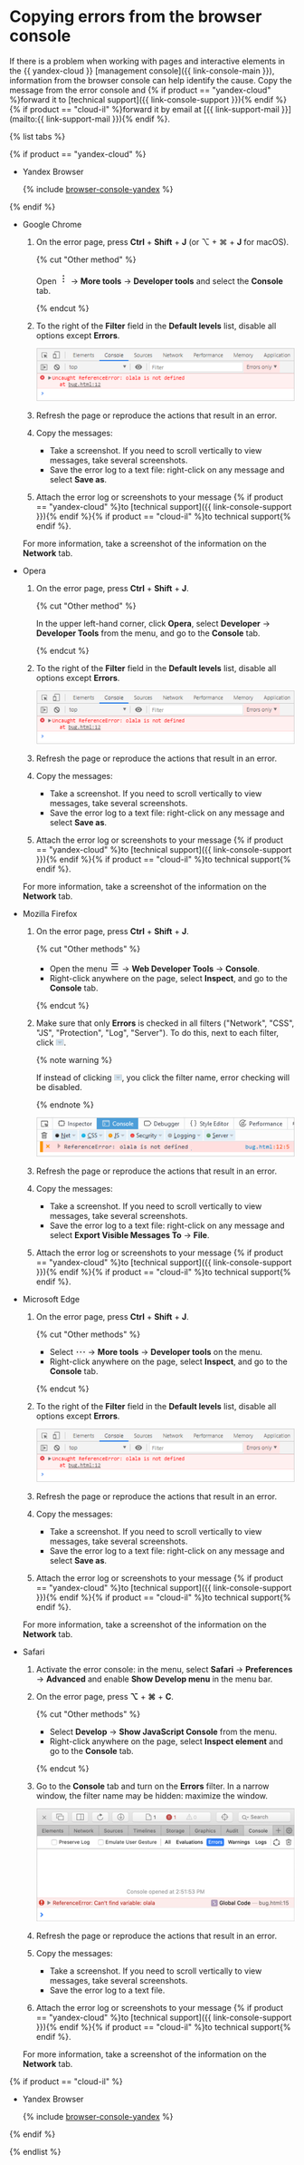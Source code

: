 # Copying errors from the browser console

If there is a problem when working with pages and interactive elements in the {{ yandex-cloud }} [management console]({{ link-console-main }}), information from the browser console can help identify the cause. Copy the message from the error console and {% if product == "yandex-cloud" %}forward it to [technical support]({{ link-console-support }}){% endif %}{% if product == "cloud-il" %}forward it by email at [{{ link-support-mail }}](mailto:{{ link-support-mail }}){% endif %}.

{% list tabs %}

{% if product == "yandex-cloud" %}

- Yandex Browser

   {% include [browser-console-yandex](../_includes/support/browser-console-yandex.md) %}

{% endif %}

- Google Chrome

  1. On the error page, press **Ctrl** + **Shift** + **J** (or ⌥ + ⌘ + **J** for macOS).

      {% cut "Other method" %}

      Open ![image](../_assets/support/chrome-menu.png) → **More tools** → **Developer tools** and select the **Console** tab.

      {% endcut %}

   1. To the right of the **Filter** field in the **Default levels** list, disable all options except **Errors**.

      ![image](../_assets/support/chromium-console.png)

   1. Refresh the page or reproduce the actions that result in an error.
   1. Copy the messages:

      * Take a screenshot. If you need to scroll vertically to view messages, take several screenshots.
      * Save the error log to a text file: right-click on any message and select **Save as**.

   1. Attach the error log or screenshots to your message {% if product == "yandex-cloud" %}to [technical support]({{ link-console-support }}){% endif %}{% if product == "cloud-il" %}to technical support{% endif %}.

   For more information, take a screenshot of the information on the **Network** tab.

- Opera

   1. On the error page, press **Ctrl** + **Shift** + **J**.

      {% cut "Other method" %}

      In the upper left-hand corner, click **Opera**, select **Developer** → **Developer Tools** from the menu, and go to the **Console** tab.

      {% endcut %}

   1. To the right of the **Filter** field in the **Default levels** list, disable all options except **Errors**.

      ![image](../_assets/support/chromium-console.png)

   1. Refresh the page or reproduce the actions that result in an error.
   1. Copy the messages:

      - Take a screenshot. If you need to scroll vertically to view messages, take several screenshots.
      - Save the error log to a text file: right-click on any message and select **Save as**.

   1. Attach the error log or screenshots to your message {% if product == "yandex-cloud" %}to [technical support]({{ link-console-support }}){% endif %}{% if product == "cloud-il" %}to technical support{% endif %}.

   For more information, take a screenshot of the information on the **Network** tab.

- Mozilla Firefox

   1. On the error page, press **Ctrl** + **Shift** + **J**.

      {% cut "Other methods" %}

      * Open the menu ![image](../_assets/support/firefox-menu.png) → **Web Developer Tools** → **Console**.
      * Right-click anywhere on the page, select **Inspect**, and go to the **Console** tab.

      {% endcut %}

   1. Make sure that only **Errors** is checked in all filters ("Network", "CSS", "JS", "Protection", "Log", "Server"). To do this, next to each filter, click ![image](../_assets/support/firefox-arrow-down.png).

      {% note warning %}

      If instead of clicking ![image](../_assets/support/firefox-arrow-down.png), you click the filter name, error checking will be disabled.

      {% endnote %}

      ![image](../_assets/support/firefox-console.png)

   1. Refresh the page or reproduce the actions that result in an error.
   1. Copy the messages:

      * Take a screenshot. If you need to scroll vertically to view messages, take several screenshots.
      * Save the error log to a text file: right-click on any message and select **Export Visible Messages To** → **File**.

   1. Attach the error log or screenshots to your message {% if product == "yandex-cloud" %}to [technical support]({{ link-console-support }}){% endif %}{% if product == "cloud-il" %}to technical support{% endif %}.

- Microsoft Edge

   1. On the error page, press **Ctrl** + **Shift** + **J**.

      {% cut "Other methods" %}

      * Select ![image](../_assets/support/edge-menu.png) → **More tools** → **Developer tools** on the menu.
      * Right-click anywhere on the page, select **Inspect**, and go to the **Console** tab.

      {% endcut %}

   1. To the right of the **Filter** field in the **Default levels** list, disable all options except **Errors**.

      ![image](../_assets/support/chromium-console.png)

   1. Refresh the page or reproduce the actions that result in an error.
   1. Copy the messages:

      * Take a screenshot. If you need to scroll vertically to view messages, take several screenshots.
      * Save the error log to a text file: right-click on any message and select **Save as**.

   1. Attach the error log or screenshots to your message {% if product == "yandex-cloud" %}to [technical support]({{ link-console-support }}){% endif %}{% if product == "cloud-il" %}to technical support{% endif %}.

   For more information, take a screenshot of the information on the **Network** tab.

- Safari

   1. Activate the error console: in the menu, select **Safari** → **Preferences** → **Advanced** and enable **Show Develop menu** in the menu bar.
   1. On the error page, press **⌥** + **⌘** + **C**.

      {% cut "Other methods" %}

      * Select **Develop** → **Show JavaScript Console** from the menu.
      * Right-click anywhere on the page, select **Inspect element** and go to the **Console** tab.

      {% endcut %}

   1. Go to the **Console** tab and turn on the **Errors** filter. In a narrow window, the filter name may be hidden: maximize the window.

      ![image](../_assets/support/safari-console.png)

   1. Refresh the page or reproduce the actions that result in an error.
   1. Copy the messages:

      * Take a screenshot. If you need to scroll vertically to view messages, take several screenshots.
      * Save the error log to a text file.

   1. Attach the error log or screenshots to your message {% if product == "yandex-cloud" %}to [technical support]({{ link-console-support }}){% endif %}{% if product == "cloud-il" %}to technical support{% endif %}.

   For more information, take a screenshot of the information on the **Network** tab.

{% if product == "cloud-il" %}

- Yandex Browser

   {% include [browser-console-yandex](../_includes/support/browser-console-yandex.md) %}

{% endif %}

{% endlist %}
